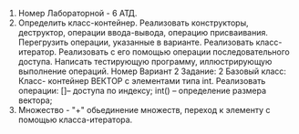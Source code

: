 1) Номер Лабораторной - 6 АТД.
2) Определить класс-контейнер. Реализовать конструкторы, деструктор, операции ввода-вывода, операцию присваивания. Перегрузить операции, указанные в варианте. Реализовать класс-итератор. Реализовать с его помощью операции последовательного доступа. Написать тестирующую программу, иллюстрирующую выполнение операций.
Номер Вариант 2 Задание: 2 Базовый класс: Класс- контейнер ВЕКТОР с элементами типа int. Реализовать операции: []– доступа по индексу; int() – определение размера вектора;
3) Множество - "+" обьединение множеств, переход к элементу с помощью класса-итератора.
